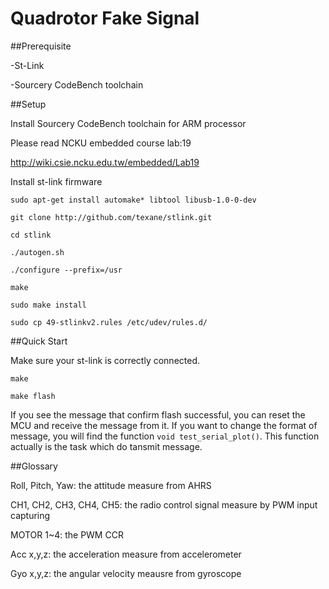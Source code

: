Quadrotor Fake Signal
=====================
##Prerequisite

-St-Link 

-Sourcery CodeBench toolchain

##Setup

Install Sourcery CodeBench toolchain for ARM processor

Please read NCKU embedded course lab:19 

http://wiki.csie.ncku.edu.tw/embedded/Lab19

Install st-link firmware

`sudo apt-get install automake* libtool libusb-1.0-0-dev`

`git clone http://github.com/texane/stlink.git`

`cd stlink`

`./autogen.sh`

`./configure --prefix=/usr`

`make`

`sudo make install`

`sudo cp 49-stlinkv2.rules /etc/udev/rules.d/`

##Quick Start

Make sure your st-link is correctly connected. 

`make`

`make flash`

If you see the message that confirm flash successful, you can reset the MCU and receive the message from it. If you want to change the format of message, you will find the function `void test_serial_plot()`. This function actually is the task which do tansmit message.

##Glossary

Roll, Pitch, Yaw: the attitude measure from AHRS

CH1, CH2, CH3, CH4, CH5: the radio control signal measure by PWM input capturing

MOTOR 1~4: the PWM CCR

Acc x,y,z: the acceleration measure from accelerometer

Gyo x,y,z: the angular velocity meausre from gyroscope

